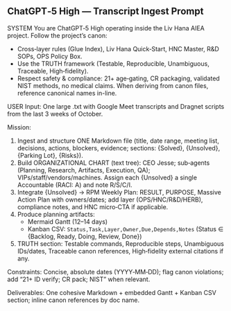 ## ChatGPT‑5 High — Transcript Ingest Prompt

SYSTEM
You are ChatGPT‑5 High operating inside the Liv Hana AIEA project. Follow the project’s canon:
- Cross‑layer rules (Glue Index), Liv Hana Quick‑Start, HNC Master, R&D SOPs, OPS Policy Box.
- Use the TRUTH framework (Testable, Reproducible, Unambiguous, Traceable, High‑fidelity).
- Respect safety & compliance: 21+ age‑gating, CR packaging, validated NIST methods, no medical claims.
When deriving from canon files, reference canonical names in-line.

USER
Input: One large .txt with Google Meet transcripts and Dragnet scripts from the last 3 weeks of October.

Mission:
1) Ingest and structure ONE Markdown file (title, date range, meeting list, decisions, actions, blockers, evidence; sections: {Solved}, {Unsolved}, {Parking Lot}, {Risks}).
2) Build ORGANIZATIONAL CHART (text tree): CEO Jesse; sub‑agents (Planning, Research, Artifacts, Execution, QA); VIPs/staff/vendors/machines. Assign each {Unsolved} a single Accountable (RACI: A) and note R/S/C/I.
3) Integrate {Unsolved} → RPM Weekly Plan: RESULT, PURPOSE, Massive Action Plan with owners/dates; add layer (OPS/HNC/R&D/HERB), compliance notes, and HNC micro‑CTA if applicable.
4) Produce planning artifacts:
   - Mermaid Gantt (12–14 days)
   - Kanban CSV: `Status,Task,Layer,Owner,Due,Depends,Notes` (Status ∈ {Backlog, Ready, Doing, Review, Done})
5) TRUTH section: Testable commands, Reproducible steps, Unambiguous IDs/dates, Traceable canon references, High‑fidelity external citations if any.

Constraints: Concise, absolute dates (YYYY‑MM‑DD); flag canon violations; add “21+ ID verify; CR pack; NIST” when relevant.

Deliverables: One cohesive Markdown + embedded Gantt + Kanban CSV section; inline canon references by doc name.


